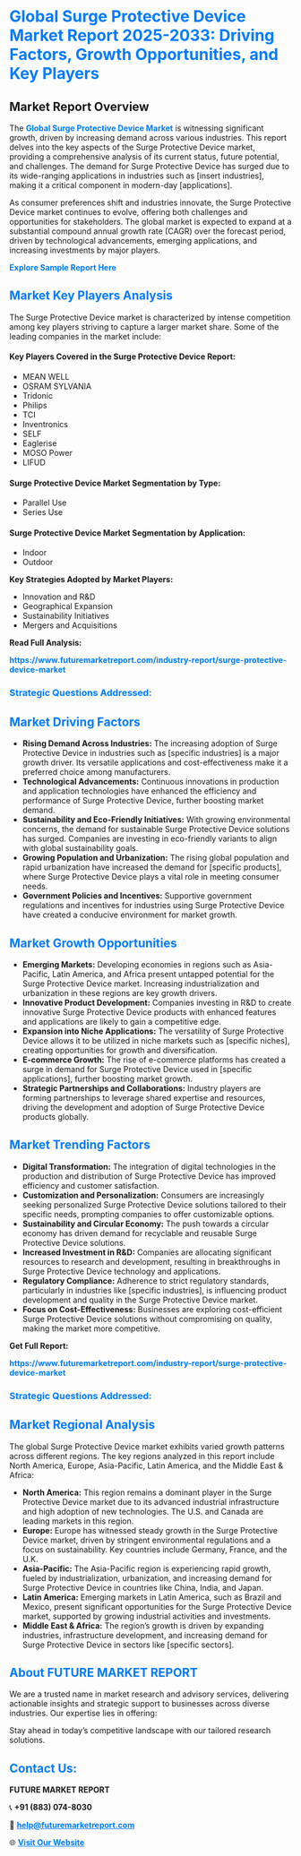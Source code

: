 <h1 style="color: #007BFF;">Global Surge Protective Device Market Report 2025-2033: Driving Factors, Growth Opportunities, and Key Players</h1>

<section id="overview">
<h2>Market Report Overview</h2>
<p>The <a href="https://www.futuremarketreport.com/industry-report/surge-protective-device-market" style="color: #007BFF; text-decoration: none;"><strong>Global Surge Protective Device Market</strong></a> is witnessing significant growth, driven by increasing demand across various industries. This report delves into the key aspects of the Surge Protective Device market, providing a comprehensive analysis of its current status, future potential, and challenges. The demand for Surge Protective Device has surged due to its wide-ranging applications in industries such as [insert industries], making it a critical component in modern-day [applications].</p>
<p>As consumer preferences shift and industries innovate, the Surge Protective Device market continues to evolve, offering both challenges and opportunities for stakeholders. The global market is expected to expand at a substantial compound annual growth rate (CAGR) over the forecast period, driven by technological advancements, emerging applications, and increasing investments by major players.</p>
</section>

<section id="overview">
<p><a href="https://www.futuremarketreport.com/request-sample/reportId=76779" style="color: #007BFF; text-decoration: none;"><strong>Explore Sample Report Here</strong></a></p>
</section>

<section id="key-players">
<h2 style="color: #007BFF;">Market Key Players Analysis</h2>
<p>The Surge Protective Device market is characterized by intense competition among key players striving to capture a larger market share. Some of the leading companies in the market include:</p>
<h4>Key Players Covered in the Surge Protective Device Report:</h4>
<ul><li>MEAN WELL</li><li>OSRAM SYLVANIA</li><li>Tridonic</li><li>Philips</li><li>TCI</li><li>Inventronics</li><li>SELF</li><li>Eaglerise</li><li>MOSO Power</li><li>LIFUD</li></ul>
<h4>Surge Protective Device Market Segmentation by Type:</h4>
<ul><li>Parallel Use</li><li>Series Use</li></ul>

<h4>Surge Protective Device Market Segmentation by Application:</h4>
<ul><li>Indoor</li><li>Outdoor</li></ul>
<p><strong>Key Strategies Adopted by Market Players:</strong></p>
<ul>
<li>Innovation and R&D</li>
<li>Geographical Expansion</li>
<li>Sustainability Initiatives</li>
<li>Mergers and Acquisitions</li>
</ul>
</section>

<section>
<p><strong>Read Full Analysis: </strong></p><a href="https://www.futuremarketreport.com/industry-report/surge-protective-device-market" style="color: #007BFF; text-decoration: none;"><strong>https://www.futuremarketreport.com/industry-report/surge-protective-device-market</strong></a>
<h3 style="color: #007BFF;">Strategic Questions Addressed:</h3>
</section>

<section id="driving-factors">
<h2 style="color: #007BFF;">Market Driving Factors</h2>
<ul>
<li><strong>Rising Demand Across Industries:</strong> The increasing adoption of Surge Protective Device in industries such as [specific industries] is a major growth driver. Its versatile applications and cost-effectiveness make it a preferred choice among manufacturers.</li>
<li><strong>Technological Advancements:</strong> Continuous innovations in production and application technologies have enhanced the efficiency and performance of Surge Protective Device, further boosting market demand.</li>
<li><strong>Sustainability and Eco-Friendly Initiatives:</strong> With growing environmental concerns, the demand for sustainable Surge Protective Device solutions has surged. Companies are investing in eco-friendly variants to align with global sustainability goals.</li>
<li><strong>Growing Population and Urbanization:</strong> The rising global population and rapid urbanization have increased the demand for [specific products], where Surge Protective Device plays a vital role in meeting consumer needs.</li>
<li><strong>Government Policies and Incentives:</strong> Supportive government regulations and incentives for industries using Surge Protective Device have created a conducive environment for market growth.</li>
</ul>
</section>

<section id="growth-opportunities">
<h2 style="color: #007BFF;">Market Growth Opportunities</h2>
<ul>
<li><strong>Emerging Markets:</strong> Developing economies in regions such as Asia-Pacific, Latin America, and Africa present untapped potential for the Surge Protective Device market. Increasing industrialization and urbanization in these regions are key growth drivers.</li>
<li><strong>Innovative Product Development:</strong> Companies investing in R&D to create innovative Surge Protective Device products with enhanced features and applications are likely to gain a competitive edge.</li>
<li><strong>Expansion into Niche Applications:</strong> The versatility of Surge Protective Device allows it to be utilized in niche markets such as [specific niches], creating opportunities for growth and diversification.</li>
<li><strong>E-commerce Growth:</strong> The rise of e-commerce platforms has created a surge in demand for Surge Protective Device used in [specific applications], further boosting market growth.</li>
<li><strong>Strategic Partnerships and Collaborations:</strong> Industry players are forming partnerships to leverage shared expertise and resources, driving the development and adoption of Surge Protective Device products globally.</li>
</ul>
</section>

<section id="trending-factors">
<h2 style="color: #007BFF;">Market Trending Factors</h2>
<ul>
<li><strong>Digital Transformation:</strong> The integration of digital technologies in the production and distribution of Surge Protective Device has improved efficiency and customer satisfaction.</li>
<li><strong>Customization and Personalization:</strong> Consumers are increasingly seeking personalized Surge Protective Device solutions tailored to their specific needs, prompting companies to offer customizable options.</li>
<li><strong>Sustainability and Circular Economy:</strong> The push towards a circular economy has driven demand for recyclable and reusable Surge Protective Device solutions.</li>
<li><strong>Increased Investment in R&D:</strong> Companies are allocating significant resources to research and development, resulting in breakthroughs in Surge Protective Device technology and applications.</li>
<li><strong>Regulatory Compliance:</strong> Adherence to strict regulatory standards, particularly in industries like [specific industries], is influencing product development and quality in the Surge Protective Device market.</li>
<li><strong>Focus on Cost-Effectiveness:</strong> Businesses are exploring cost-efficient Surge Protective Device solutions without compromising on quality, making the market more competitive.</li>
</ul>
</section>

<section>
<p><strong>Get Full Report: </strong></p><a href="https://www.futuremarketreport.com/industry-report/surge-protective-device-market" style="color: #007BFF; text-decoration: none;"><strong>https://www.futuremarketreport.com/industry-report/surge-protective-device-market</strong></a>
<h3 style="color: #007BFF;">Strategic Questions Addressed:</h3>
</section>


<section id="regional-analysis">
<h2 style="color: #007BFF;">Market Regional Analysis</h2>
<p>The global Surge Protective Device market exhibits varied growth patterns across different regions. The key regions analyzed in this report include North America, Europe, Asia-Pacific, Latin America, and the Middle East & Africa:</p>
<ul>
<li><strong>North America:</strong> This region remains a dominant player in the Surge Protective Device market due to its advanced industrial infrastructure and high adoption of new technologies. The U.S. and Canada are leading markets in this region.</li>
<li><strong>Europe:</strong> Europe has witnessed steady growth in the Surge Protective Device market, driven by stringent environmental regulations and a focus on sustainability. Key countries include Germany, France, and the U.K.</li>
<li><strong>Asia-Pacific:</strong> The Asia-Pacific region is experiencing rapid growth, fueled by industrialization, urbanization, and increasing demand for Surge Protective Device in countries like China, India, and Japan.</li>
<li><strong>Latin America:</strong> Emerging markets in Latin America, such as Brazil and Mexico, present significant opportunities for the Surge Protective Device market, supported by growing industrial activities and investments.</li>
<li><strong>Middle East & Africa:</strong> The region’s growth is driven by expanding industries, infrastructure development, and increasing demand for Surge Protective Device in sectors like [specific sectors].</li>
</ul>
</section>

<footer>
<h2 style="color: #007BFF;">About FUTURE MARKET REPORT</h2>
<p>We are a trusted name in market research and advisory services, delivering actionable insights and strategic support to businesses across diverse industries. Our expertise lies in offering:</p>

<p>Stay ahead in today’s competitive landscape with our tailored research solutions.</p>

<h2 style="color: #007BFF;">Contact Us:</h2>
<p><strong>FUTURE MARKET REPORT</strong></p>
<p>📞 <strong>+91 (883) 074-8030</strong></p>
<p>📧 <strong><a href="mailto:help@futuremarketreport.com" style="color: #007BFF;">help@futuremarketreport.com</a></strong></p>
<p>🌐 <strong><a href="https://www.futuremarketreport.com/" style="color: #007BFF;">Visit Our Website</a></strong></p>
</footer>